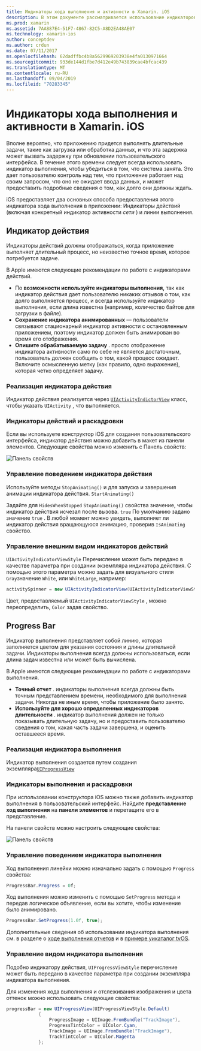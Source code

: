 ```yaml
---
title: Индикаторы хода выполнения и активности в Xamarin. iOS
description: В этом документе рассматривается использование индикаторов хода выполнения и активности в Xamarin. iOS. В нем описывается, как использовать их как программно, так и с помощью раскадровки.
ms.prod: xamarin
ms.assetid: 7AA887E4-51F7-4867-82C5-A8D2EA48AE07
ms.technology: xamarin-ios
author: conceptdev
ms.author: crdun
ms.date: 07/11/2017
ms.openlocfilehash: 62dadffbc4b8a5629969203938e4fa0130971664
ms.sourcegitcommit: 933de144d1fbe7d412e49b743839cae4bfcac439
ms.translationtype: MT
ms.contentlocale: ru-RU
ms.lasthandoff: 09/04/2019
ms.locfileid: "70283345"
---
```

# <a name="progress-and-activity-indicators-in-xamarinios"></a>Индикаторы хода выполнения и активности в Xamarin. iOS

Вполне вероятно, что приложению придется выполнять длительные задачи, такие как загрузка или обработка данных, и что эта задержка может вызвать задержку при обновлении пользовательского интерфейса. В течение этого времени следует всегда использовать индикатор выполнения, чтобы убедиться в том, что система занята. Это дает пользователю контроль над тем, что приложение работает над своим запросом, что оно не ожидает ввода данных, и может предоставить подробные сведения о том, как долго они должны ждать.

iOS предоставляет два основных способа предоставления этого индикатора хода выполнения в приложении: Индикаторы действий (включая конкретный индикатор активности _сети_ ) и линии выполнения.

## <a name="activity-indicator"></a>Индикатор действия

Индикаторы действий должны отображаться, когда приложение выполняет длительный процесс, но неизвестно точное время, которое потребуется задаче.

В Apple имеются следующие рекомендации по работе с индикаторами действий.

- По **возможности используйте индикаторы выполнения,** так как индикатор действия дает пользователю никаких отзывов о том, как долго выполняется процесс, и всегда используйте индикатор выполнения, если длина известна (например, количество байтов для загрузки в файле).
- **Сохранение индикатора анимированных** — пользователи связывают стационарный индикатор активности с остановленным приложением, поэтому индикатор должен быть анимирован во время его отображения.
- **Опишите обрабатываемую задачу** . просто отображение индикатора активности само по себе не является достаточным, пользователь должен сообщить о том, какой процесс ожидает. Включите осмысленную метку (как правило, одно выражение), которая четко определяет задачу.

### <a name="implementing-an-activity-indicator"></a>Реализация индикатора действия

Индикатор действия реализуется через [`UIActivityIndictorView`](xref:UIKit.UIActivityIndicatorView) класс, чтобы указать `UIActivity` , что выполняется.

### <a name="activity-indicators-and-storyboards"></a>Индикаторы действий и раскадровки

Если вы используете конструктор iOS для создания пользовательского интерфейса, индикатор действия можно добавить в макет из панели элементов. Следующие свойства можно изменить с Панель свойств:

![Панель свойств](progress-activity-indicator-images/progress-indicator1.png)

### <a name="managing-activity-indicator-behavior"></a>Управление поведением индикатора действия

Используйте методы `StopAnimating()` и для запуска и завершения анимации индикатора действия. `StartAnimating()`

Задайте для `HidesWhenStopped` `StopAnimating()` свойства значение, чтобы индикатор действия исчезал после вызова. `true` По умолчанию задано значение `true` . В любой момент можно увидеть, выполняет ли индикатор действия вращающуюся анимацию, проверив `IsAnimating` свойство. 


### <a name="managing-activity-indicator-appearances"></a>Управление внешним видом индикаторов действий

`UIActivityIndicatorViewStyle` Перечисление может быть передано в качестве параметра при создании экземпляра индикатора действия. С помощью этого параметра можно задать для визуального стиля `Gray`значение `White`, или `WhiteLarge`, например:

```csharp
activitySpinner = new UIActivityIndicatorView(UIActivityIndicatorViewStyle.WhiteLarge);
```

Цвет, предоставляемый `UIActivityIndicatorViewStyle` , можно переопределить, `Color` задав свойство.

## <a name="progress-bar"></a>Progress Bar

Индикатор выполнения представляет собой линию, которая заполняется цветом для указания состояния и длины длительной задачи. Индикаторы выполнения всегда должны использоваться, если длина задач известна или может быть вычислена.

В Apple имеются следующие рекомендации по работе с индикаторами выполнения.

- **Точный отчет** . индикаторы выполнения всегда должны быть точным представлением времени, необходимого для выполнения задачи. Никогда не иным время, чтобы приложение было занято.
- **Используйте для хорошо определенных индикаторов длительности** . индикатор выполнения должен не только показывать длительную задачу, но и предоставить пользователю сведения о том, какая часть задачи завершена, и оценить оставшееся время.

### <a name="implementing-an-progress-bar"></a>Реализация индикатора выполнения

Индикатор выполнения создается путем создания экземпляра[`UIProgressView`](xref:UIKit.UIProgressView)

### <a name="progress-bars-and-storyboards"></a>Индикаторы выполнения и раскадровки

При использовании конструктора iOS можно также добавить индикатор выполнения в пользовательский интерфейс. Найдите **представление ход выполнения** на **панели элементов** и перетащите его в представление.

На панели свойств можно настроить следующие свойства:

![Панель свойств](progress-activity-indicator-images/progress-indicator3.png)


### <a name="managing-progress-bar-behavior"></a>Управление поведением индикатора выполнения

Ход выполнения линейки можно изначально задать с помощью `Progress` свойства:

```csharp
ProgressBar.Progress = 0f;
```

Ход выполнения можно изменить с помощью `SetProgress` метода и передав логическое объявление, если вы хотите, чтобы изменение было анимировано.

```csharp
ProgressBar.SetProgress(1.0f, true);
```

Дополнительные сведения об использовании индикатора выполнения см. в разделе о [ходе выполнения отчетов](https://github.com/xamarin/recipes/tree/master/Recipes/cross-platform/networking/download_progress) и в [примере уикаталог tvOS](https://docs.microsoft.com/samples/xamarin/ios-samples/tvos-uicatalog).

### <a name="managing-progress-bar-appearance"></a>Управление видом индикатора выполнения

Подобно индикатору действия, `UIProgressViewStyle` перечисление может быть передано в качестве параметра при создании экземпляра индикатора выполнения.

Для изменения хода выполнения и отслеживания изображения и цвета оттенок можно использовать следующие свойства:

```csharp
progressBar = new UIProgressView(UIProgressViewStyle.Default)
            {
                ProgressImage = UIImage.FromBundle("TrackImage"),
                ProgressTintColor = UIColor.Cyan,
                TrackImage = UIImage.FromBundle("TrackImage"),
                TrackTintColor = UIColor.Magenta
            }; 
```




